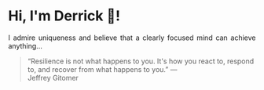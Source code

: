 # Hi, I'm Derrick 👋!
<p align="justify">I admire uniqueness and believe that a clearly focused mind can achieve anything...</p> 
<!-- #quote-start -->
<blockquote>&ldquo;Resilience is not what happens to you. It's how you react to, respond to, and recover from what happens to you.&rdquo; &mdash; <footer>Jeffrey Gitomer</footer></blockquote>
<!-- #quote-end -->
